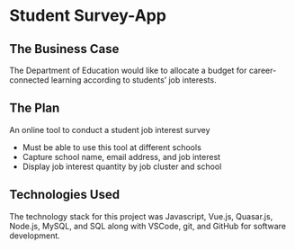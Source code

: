 # Student Survey-App
## The Business Case
The Department of Education would like to allocate a budget for career-connected learning according to students’ job interests. 
## The Plan
An online tool to conduct a student job interest survey
- Must be able to use this tool at different schools
- Capture school name, email address, and job interest
- Display job interest quantity by job cluster and school
## Technologies Used
The technology stack for this project was Javascript, Vue.js, Quasar.js, Node.js, MySQL, and SQL along with VSCode, git, and GitHub for software development.

